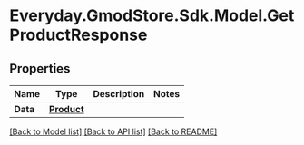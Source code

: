 # Everyday.GmodStore.Sdk.Model.GetProductResponse

## Properties

Name | Type | Description | Notes
------------ | ------------- | ------------- | -------------
**Data** | [**Product**](Product.md) |  | 

[[Back to Model list]](../README.md#documentation-for-models) [[Back to API list]](../README.md#documentation-for-api-endpoints) [[Back to README]](../README.md)

